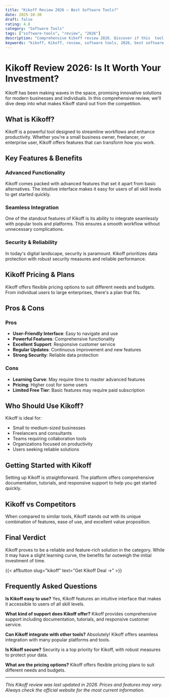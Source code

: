 ```yaml
---
title: "Kikoff Review 2026 – Best Software Tools?"
date: 2025-10-30
draft: false
rating: 4.8
category: "Software Tools"
tags: ["software-tools", "review", "2026"]
description: "Comprehensive Kikoff review 2026. Discover if this  tool is the best choice for your needs."
keywords: "kikoff, Kikoff, review, software tools, 2026, best software tools"
---
```


# Kikoff Review 2026: Is It Worth Your Investment?

Kikoff has been making waves in the  space, promising innovative solutions for modern businesses and individuals. In this comprehensive review, we'll dive deep into what makes Kikoff stand out from the competition.

## What is Kikoff?

Kikoff is a powerful  tool designed to streamline workflows and enhance productivity. Whether you're a small business owner, freelancer, or enterprise user, Kikoff offers features that can transform how you work.

## Key Features & Benefits

### Advanced Functionality
Kikoff comes packed with advanced features that set it apart from basic alternatives. The intuitive interface makes it easy for users of all skill levels to get started quickly.

### Seamless Integration
One of the standout features of Kikoff is its ability to integrate seamlessly with popular tools and platforms. This ensures a smooth workflow without unnecessary complications.

### Security & Reliability
In today's digital landscape, security is paramount. Kikoff prioritizes data protection with robust security measures and reliable performance.

## Kikoff Pricing & Plans

Kikoff offers flexible pricing options to suit different needs and budgets. From individual users to large enterprises, there's a plan that fits.

## Pros & Cons

### Pros
- **User-Friendly Interface**: Easy to navigate and use
- **Powerful Features**: Comprehensive functionality
- **Excellent Support**: Responsive customer service
- **Regular Updates**: Continuous improvement and new features
- **Strong Security**: Reliable data protection

### Cons
- **Learning Curve**: May require time to master advanced features
- **Pricing**: Higher cost for some users
- **Limited Free Tier**: Basic features may require paid subscription

## Who Should Use Kikoff?

Kikoff is ideal for:
- Small to medium-sized businesses
- Freelancers and consultants
- Teams requiring collaboration tools
- Organizations focused on productivity
- Users seeking reliable  solutions

## Getting Started with Kikoff

Setting up Kikoff is straightforward. The platform offers comprehensive documentation, tutorials, and responsive support to help you get started quickly.

## Kikoff vs Competitors

When compared to similar tools, Kikoff stands out with its unique combination of features, ease of use, and excellent value proposition.

## Final Verdict

Kikoff proves to be a reliable and feature-rich solution in the  category. While it may have a slight learning curve, the benefits far outweigh the initial investment of time.

{{< affbutton slug="kikoff" text="Get Kikoff Deal →" >}}

## Frequently Asked Questions

**Is Kikoff easy to use?**
Yes, Kikoff features an intuitive interface that makes it accessible to users of all skill levels.

**What kind of support does Kikoff offer?**
Kikoff provides comprehensive support including documentation, tutorials, and responsive customer service.

**Can Kikoff integrate with other tools?**
Absolutely! Kikoff offers seamless integration with many popular platforms and tools.

**Is Kikoff secure?**
Security is a top priority for Kikoff, with robust measures to protect your data.

**What are the pricing options?**
Kikoff offers flexible pricing plans to suit different needs and budgets.

---

*This Kikoff review was last updated in 2026. Prices and features may vary. Always check the official website for the most current information.*
